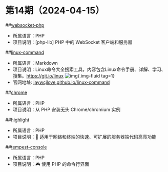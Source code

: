 # 第14期（2024-04-15）


##[websocket-php](https://github.com/sirn-se/websocket-php)
- 所属语言：PHP
- 项目说明：[php-lib] PHP 中的 WebSocket 客户端和服务器


##[linux-command](https://github.com/jaywcjlove/linux-command)
- 所属语言：Markdown
- 项目说明：Linux命令大全搜索工具，内容包含Linux命令手册、详解、学习、搜集。https://git.io/linux
![img](https://ghfast.top/https://raw.githubusercontent.com/xiaoxuan6/weekly/main/docs/static/images/2024-04-15/1713154451.png){.img-fluid tag=1}
- 官网地址: [jaywcjlove.github.io/linux-command](https://jaywcjlove.github.io/linux-command)

##[chrome](https://github.com/chrome-php/chrome)
- 所属语言：PHP
- 项目说明：从 PHP 安装无头 Chrome/chromium 实例

##[highlight](https://github.com/tempestphp/highlight)
- 所属语言：PHP
- 项目说明：🎨 适用于网络和终端的快速、可扩展的服务器端代码高亮功能

##[tempest-console](https://github.com/tempestphp/tempest-console)
- 所属语言：PHP
- 项目说明：🎮 使用 PHP 的命令行界面
